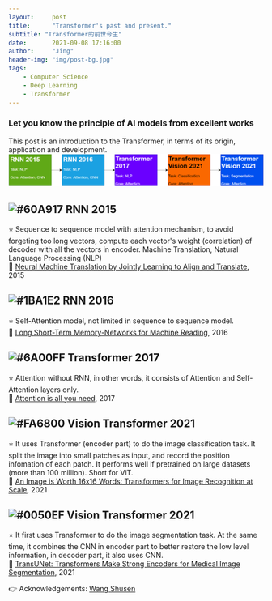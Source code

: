 ```yaml
---
layout:     post
title:      "Transformer's past and present."
subtitle: "Transformer的前世今生"
date:       2021-09-08 17:16:00
author:     "Jing"
header-img: "img/post-bg.jpg"
tags:
    - Computer Science
    - Deep Learning
    - Transformer
---
```


### Let you know the principle of AI models from excellent works
This post is an introduction to the Transformer, in terms of its origin, application and development.
![roadmap](/img/20210908_transformer.png)

## ![#60A917](https://via.placeholder.com/60/60A917/FFFFFF?text=2015) RNN 2015
⭐ Sequence to sequence model with attention mechanism, to avoid forgeting too long vectors, compute each vector's weight (correlation) of decoder with all the vectors in encoder. Machine Translation, Natural Language Processing (NLP)    
📄 [Neural Machine Translation by Jointly Learning to Align and Translate](https://arxiv.org/abs/1409.0473), 2015
## ![#1BA1E2](https://via.placeholder.com/60/1BA1E2/FFFFFF?text=2016) RNN 2016    
⭐ Self-Attention model, not limited in sequence to sequence model.   
📄 [Long Short-Term Memory-Networks for Machine Reading](https://arxiv.org/abs/1601.06733), 2016
## ![#6A00FF](https://via.placeholder.com/60/6A00FF/FFFFFF?text=2017) Transformer 2017
⭐ Attention without RNN, in other words, it consists of Attention and Self-Attention layers only.    
📄 [Attention is all you need](https://proceedings.neurips.cc/paper/2017/file/3f5ee243547dee91fbd053c1c4a845aa-Paper.pdf), 2017
## ![#FA6800](https://via.placeholder.com/60/FA6800/000000?text=2021) Vision Transformer 2021
⭐ It uses Transformer (encoder part) to do the image classification task. It split the image into small patches as input, and record the position infomation of each patch. It performs well if pretrained on large datasets (more than 100 million). Short for ViT.     
📄 [An Image is Worth 16x16 Words: Transformers for Image Recognition at Scale](https://arxiv.org/abs/2010.11929), 2021
## ![#0050EF](https://via.placeholder.com/60/0050EF/FFFFFF?text=2021) Vision Transformer 2021
⭐ It first uses Transformer to do the image segmentation task. At the same time, it combines the CNN in encoder part to better restore the low level information, in decoder part, it also uses CNN.    
📄 [TransUNet: Transformers Make Strong Encoders for Medical Image Segmentation](https://arxiv.org/abs/2102.04306), 2021    
        
👉 Acknowledgements: [Wang Shusen](https://youtu.be/aButdUV0dxI)
